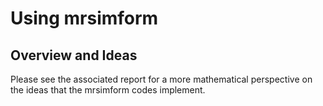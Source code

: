 Using mrsimform
===============

Overview and Ideas
------------------

Please see the associated report for a more mathematical perspective
on the ideas that the mrsimform codes implement.
